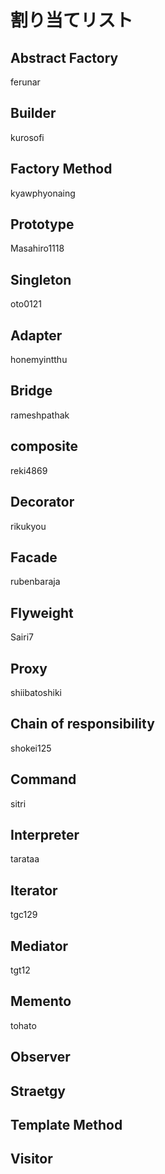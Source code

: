 # 割り当てリスト
## Abstract Factory
ferunar
## Builder
kurosofi
## Factory Method
kyawphyonaing
## Prototype
Masahiro1118
## Singleton
oto0121 
## Adapter
honemyintthu 
## Bridge
rameshpathak
## composite
reki4869
## Decorator
rikukyou
## Facade
rubenbaraja
## Flyweight
Sairi7
## Proxy
shiibatoshiki
## Chain of responsibility
shokei125
## Command
sitri
## Interpreter
tarataa
## Iterator
tgc129
## Mediator
tgt12
## Memento
tohato
## Observer

## Straetgy

## Template Method

## Visitor








